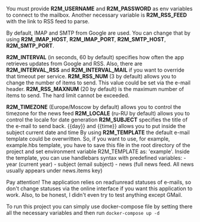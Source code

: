 You must provide **R2M_USERNAME** and **R2M_PASSWORD** as env variables to connect to the mailbox.
Another necessary variable is **R2M_RSS_FEED** with the link to RSS feed to parse.

By default, IMAP and SMTP from Google are used. You can change that by using **R2M_IMAP_HOST**, **R2M_IMAP_PORT**, **R2M_SMTP_HOST**, **R2M_SMTP_PORT**.

**R2M_INTERVAL** (in seconds, 60 by default) specifies how often the app retrieves updates from Google and RSS. Also, there are **R2M_INTERVAL_RSS** and **R2M_INTERVAL_MAIL** if you want to override that timeout per service.
**R2M_RSS_NUM** (3 by default) allows you to change the number of items to send. This value could be set via the e-mail header.
**R2M_RSS_MAXNUM** (20 by default) is the maximum number of items to send. The hard limit cannot be exceeded.

**R2M_TIMEZONE** (Europe/Moscow by default) allows you to control the timezone for the news feed
**R2M_LOCALE** (ru-RU by default) allows you to control the locale for date generation
**R2M_SUBJECT** specifies the title of the e-mail to send back. {{day}} and {{time}} allows you to put inside the subject current date and time
By using **R2M_TEMPLATE** the default e-mail template could be overwritten. So, if you want to use, for example, example.hbs template, you have to save this file in the root directory of the project and set environment variable R2M_TEMPLATE as: 'example'. Inside the template, you can use handlebars syntax with predefined variables:
    - year (current year)
    - subject (email subject)
    - news (full news feed. All news usually appears under news.items key)

Pay attention! The application relies on read\unread statuses of e-mails, so don't change statuses via the online interface if you want this application to work.
Also, to be honest, I didn't even try to test anything except GMail.

To run this project you can simply use docker-compose file by setting there all the necessary variables and then run `docker-compose up -d`
